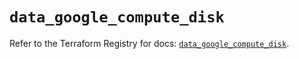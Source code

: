 # `data_google_compute_disk`

Refer to the Terraform Registry for docs: [`data_google_compute_disk`](https://registry.terraform.io/providers/hashicorp/google/5.18.0/docs/data-sources/compute_disk).

